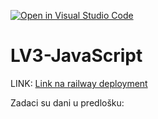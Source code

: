 [![Open in Visual Studio Code](https://classroom.github.com/assets/open-in-vscode-2e0aaae1b6195c2367325f4f02e2d04e9abb55f0b24a779b69b11b9e10269abc.svg)](https://classroom.github.com/online_ide?assignment_repo_id=19340118&assignment_repo_type=AssignmentRepo)
# LV3-JavaScript

LINK: [Link na railway deployment](https://webproglv2-production.up.railway.app/videoteka)

Zadaci su dani u predlošku:
